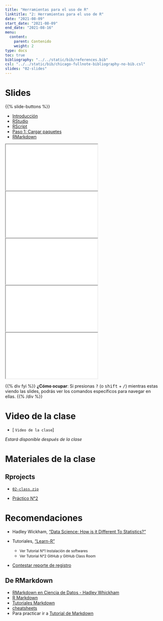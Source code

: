 ```yaml
---
title: "Herramientas para el uso de R"
linktitle: "2: Herramientas para el uso de R"
date: "2021-08-09"
start_date: "2021-08-09"
end_date: "2021-08-16"
menu:
  content:
    parent: Contenido
    weight: 2
type: docs
toc: true
bibliography: "../../static/bib/references.bib"
csl: "../../static/bib/chicago-fullnote-bibliography-no-bib.csl"
slides: "02-slides"
---
```


# Slides

{{% slide-buttons %}}

<ul class="nav nav-tabs" id="slide-tabs" role="tablist">
<li class="nav-item">
<a class="nav-link active" id="introducción-tab" data-toggle="tab" href="#introducción" role="tab" aria-controls="introducción" aria-selected="true">Introducción</a>
</li>
<li class="nav-item">
<a class="nav-link" id="rstudio-tab" data-toggle="tab" href="#rstudio" role="tab" aria-controls="rstudio" aria-selected="false">RStudio</a>
</li>
<li class="nav-item">
<a class="nav-link" id="rscript-tab" data-toggle="tab" href="#rscript" role="tab" aria-controls="rscript" aria-selected="false">RScript</a>
</li>
<li class="nav-item">
<a class="nav-link" id="paso-1-cargar-paquetes-tab" data-toggle="tab" href="#paso-1-cargar-paquetes" role="tab" aria-controls="paso-1-cargar-paquetes" aria-selected="false">Paso 1: Cargar paquetes</a>
</li>
<li class="nav-item">
<a class="nav-link" id="rmarkdown-tab" data-toggle="tab" href="#rmarkdown" role="tab" aria-controls="rmarkdown" aria-selected="false">RMarkdown</a>
</li>
</ul>

<div id="slide-tabs" class="tab-content">

<div id="introducción" class="tab-pane fade show active" role="tabpanel" aria-labelledby="introducción-tab">

<div class="embed-responsive embed-responsive-16by9">

<iframe class="embed-responsive-item" src="/slides/02-slides.html#1">
</iframe>

</div>

</div>

<div id="rstudio" class="tab-pane fade" role="tabpanel" aria-labelledby="rstudio-tab">

<div class="embed-responsive embed-responsive-16by9">

<iframe class="embed-responsive-item" src="/slides/02-slides.html#4">
</iframe>

</div>

</div>

<div id="rscript" class="tab-pane fade" role="tabpanel" aria-labelledby="rscript-tab">

<div class="embed-responsive embed-responsive-16by9">

<iframe class="embed-responsive-item" src="/slides/02-slides.html#21">
</iframe>

</div>

</div>

<div id="paso-1-cargar-paquetes" class="tab-pane fade" role="tabpanel" aria-labelledby="paso-1-cargar-paquetes-tab">

<div class="embed-responsive embed-responsive-16by9">

<iframe class="embed-responsive-item" src="/slides/02-slides.html#29">
</iframe>

</div>

</div>

<div id="rmarkdown" class="tab-pane fade" role="tabpanel" aria-labelledby="rmarkdown-tab">

<div class="embed-responsive embed-responsive-16by9">

<iframe class="embed-responsive-item" src="/slides/02-slides.html#44">
</iframe>

</div>

</div>

</div>

{{% div fyi %}}
**¿Cómo ocupar**: Si presionas <kbd>?</kbd> (o <kbd>shift</kbd> + <kbd>/</kbd>) mientras estas viendo las slides, podrás ver los comandos específicos para navegar en ellas.
{{% /div %}}

# Video de la clase

-   \[<i class="fas fa-video"></i> `Video de la clase`\]

*Estará disponible después de la clase*

# Materiales de la clase

## Rprojects

-   [<i class="fas fa-file-archive"></i> `02-class.zip`](https://github.com/learn-R/02-class/raw/main/02-clase.zip)

-   [<i class="fas fa-laptop-code"></i> Práctico N°2](https://learn-r-uah.netlify.app/example/02-practico/)

# Recomendaciones

-   <i class="fas fa-book"></i> Hadley Wickham, [“Data Science: How is it Different To Statistics?”](http://bulletin.imstat.org/2014/09/data-science-how-is-it-different-to-statistics%E2%80%89/)

-   <i class="fab fa-youtube"></i> Tutoriales, [“Learn-R”](https://www.youtube.com/watch?v=UOoMzaWOQJA)

    -   <small>Ver Tutorial N°1 Instalación de softwares</small>
    -   <small>Ver Tutorial N°2 GitHub y GitHub Class Room</small>

-   <i class="fas fa-external-link-square-alt"></i> [Contestar reporte de registro](https://learn-r.formr.org)

## De RMarkdown

-   [RMarkdown en Ciencia de Datos - Hadley Whickham](https://es.r4ds.hadley.nz/r-markdown.html)
-   [R Markdown](https://rmarkdown.rstudio.com/)
-   [Tutoriales Markdown](https://rmarkdown.rstudio.com/lesson-1.html)
-   [cheatsheets](https://www.rstudio.com/wp-content/uploads/2015/02/rmarkdown-cheatsheet.pdf)
-   Para practicar ir a [Tutorial de Markdown](https://www.markdowntutorial.com/es/)
